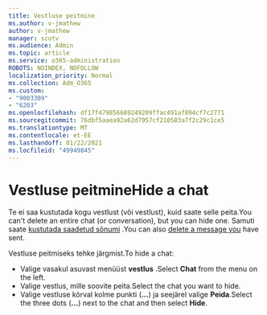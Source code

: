 ```yaml
---
title: Vestluse peitmine
ms.author: v-jmathew
author: v-jmathew
manager: scotv
ms.audience: Admin
ms.topic: article
ms.service: o365-administration
ROBOTS: NOINDEX, NOFOLLOW
localization_priority: Normal
ms.collection: Adm_O365
ms.custom:
- "9003309"
- "6203"
ms.openlocfilehash: df17f479856689249209ffac491af894cf7c2771
ms.sourcegitcommit: 76dbf5aaea92a62d7957cf210583a7f2c29c1ce5
ms.translationtype: MT
ms.contentlocale: et-EE
ms.lasthandoff: 01/22/2021
ms.locfileid: "49949845"
---
```

# <a name="hide-a-chat"></a><span data-ttu-id="1c1ea-102">Vestluse peitmine</span><span class="sxs-lookup"><span data-stu-id="1c1ea-102">Hide a chat</span></span>

<span data-ttu-id="1c1ea-103">Te ei saa kustutada kogu vestlust (või vestlust), kuid saate selle peita.</span><span class="sxs-lookup"><span data-stu-id="1c1ea-103">You can't delete an entire chat (or conversation), but you can hide one.</span></span> <span data-ttu-id="1c1ea-104">Samuti saate [kustutada saadetud sõnumi](https://support.office.com/client/delete-a-message-you-have-sent-67bd76a5-04e7-46ea-9ef0-5800865cb8f3) .</span><span class="sxs-lookup"><span data-stu-id="1c1ea-104">You can also [delete a message you](https://support.office.com/client/delete-a-message-you-have-sent-67bd76a5-04e7-46ea-9ef0-5800865cb8f3) have sent.</span></span>

<span data-ttu-id="1c1ea-105">Vestluse peitmiseks tehke järgmist.</span><span class="sxs-lookup"><span data-stu-id="1c1ea-105">To hide a chat:</span></span>

- <span data-ttu-id="1c1ea-106">Valige vasakul asuvast menüüst **vestlus** .</span><span class="sxs-lookup"><span data-stu-id="1c1ea-106">Select **Chat** from the menu on the left.</span></span>
- <span data-ttu-id="1c1ea-107">Valige vestlus, mille soovite peita.</span><span class="sxs-lookup"><span data-stu-id="1c1ea-107">Select the chat you want to hide.</span></span>
- <span data-ttu-id="1c1ea-108">Valige vestluse kõrval kolme punkti (**...**) ja seejärel valige **Peida**.</span><span class="sxs-lookup"><span data-stu-id="1c1ea-108">Select the three dots (**...**) next to the chat and then select **Hide**.</span></span>
